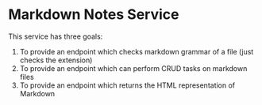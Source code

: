# Markdown Notes Service

This service has three goals:

1. To provide an endpoint which checks markdown grammar of a file (just checks the extension)
2. To provide an endpoint which can perform CRUD tasks on markdown files
3. To provide an endpoint which returns the HTML representation of Markdown
